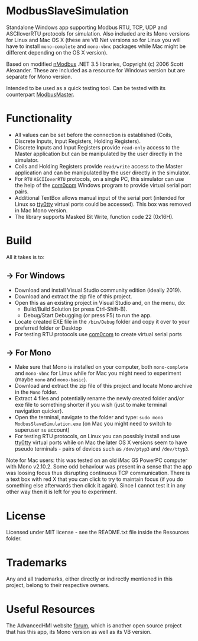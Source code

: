 # ModbusSlaveSimulation
Standalone Windows app supporting Modbus RTU, TCP, UDP and ASCIIoverRTU protocols for simulation. Also included are its Mono versions for Linux and Mac OS X (these are VB Net versions so for Linux you will have to install `mono-complete` and `mono-vbnc` packages while Mac might be different depending on the OS X version).

Based on modified [nModbus](https://code.google.com/p/nmodbus/) .NET 3.5 libraries, Copyright (c) 2006 Scott Alexander.
These are included as a resource for Windows version but are separate for Mono version.

Intended to be used as a quick testing tool. Can be tested with its counterpart [ModbusMaster](https://github.com/GitHubDragonFly/ModbusMaster).

# Functionality
- All values can be set before the connection is established (Coils, Discrete Inputs, Input Registers, Holding Registers).
- Discrete Inputs and Input Registers provide `read-only` access to the Master application but can be manipulated by the user directly in the simulator.
- Coils and Holding Registers provide `read/write` access to the Master application and can be manipulated by the user directly in the simulator.
- For `RTU` `ASCIIoverRTU` protocols, on a single PC, this simulator can use the help of the [com0com](https://pete.akeo.ie/search/label/com0com) Windows program to provide virtual serial port pairs.
- Additional TextBox allows manual input of the serial port (intended for Linux so [tty0tty](https://github.com/freemed/tty0tty) virtual ports could be accessed). This box was removed in Mac Mono version.
- The library supports Masked Bit Write, function code 22 (0x16H).

# Build
All it takes is to:
## -> For Windows
- Download and install Visual Studio community edition (ideally 2019).
- Download and extract the zip file of this project.
- Open this as an existing project in Visual Studio and, on the menu, do:
  - Build/Build Solution (or press Ctrl-Shift-B).
  - Debug/Start Debugging (or press F5) to run the app.
- Locate created EXE file in the `/bin/Debug` folder and copy it over to your preferred folder or Desktop
- For testing RTU protocols use [com0com](https://pete.akeo.ie/search/label/com0com) to create virtual serial ports
## -> For Mono
- Make sure that Mono is installed on your computer, both `mono-complete` and `mono-vbnc` for Linux while for Mac you might need to experiment (maybe `mono` and `mono-basic`).
- Download and extract the zip file of this project and locate Mono archive in the `Mono` folder.
- Extract 4 files and potentially rename the newly created folder and/or exe file to something shorter if you wish (just to make terminal navigation quicker).
- Open the terminal, navigate to the folder and type: `sudo mono ModbusSlaveSimulation.exe` (on Mac you might need to switch to superuser `su` account)
- For testing RTU protocols, on Linux you can possibly install and use [tty0tty](https://github.com/freemed/tty0tty) virtual ports while on Mac the later OS X versions seem to have pseudo terminals - pairs of devices such as `/dev/ptyp3` and `/dev/ttyp3`.

Note for Mac users: this was tested on an old iMac G5 PowerPC computer with Mono v2.10.2. Some odd behaviour was present in a sense that the app was loosing focus thus disrupting continuous TCP communication. There is a text box with red X that you can click to try to maintain focus (if you do something else afterwards then click it again). Since I cannot test it in any other way then it is left for you to experiment.

# License
Licensed under MIT license - see the README.txt file inside the Resources folder.

# Trademarks
Any and all trademarks, either directly or indirectly mentioned in this project, belong to their respective owners.

# Useful Resources
The AdvancedHMI website [forum](https://www.advancedhmi.com/forum/), which is another open source project that has this app, its Mono version as well as its VB version.
